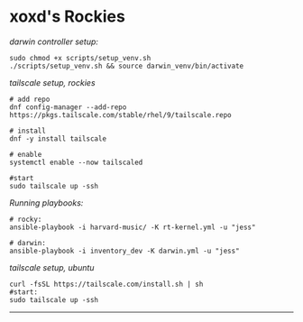 # xoxd's Rockies

*darwin controller setup:*
```
sudo chmod +x scripts/setup_venv.sh
./scripts/setup_venv.sh && source darwin_venv/bin/activate
```

*tailscale setup, rockies*
```
# add repo
dnf config-manager --add-repo https://pkgs.tailscale.com/stable/rhel/9/tailscale.repo

# install
dnf -y install tailscale

# enable
systemctl enable --now tailscaled

#start
sudo tailscale up -ssh
```

*Running playbooks:*
```
# rocky:
ansible-playbook -i harvard-music/ -K rt-kernel.yml -u "jess"

# darwin:
ansible-playbook -i inventory_dev -K darwin.yml -u "jess"
```

*tailscale setup, ubuntu*
```
curl -fsSL https://tailscale.com/install.sh | sh
#start:
sudo tailscale up -ssh
```


- - -


